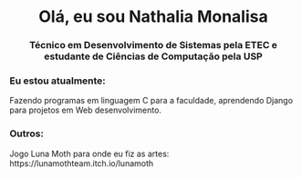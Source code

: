 <h1 align="center">Olá, eu sou Nathalia Monalisa</h1>
<h3 align="center">Técnico em Desenvolvimento de Sistemas pela ETEC e estudante de Ciências de Computação pela USP</h3>
<h3>Eu estou atualmente:</h3> Fazendo programas em linguagem C para a faculdade, aprendendo Django para projetos em Web desenvolvimento.
<h3>Outros:</h3> Jogo Luna Moth para onde eu fiz as artes: https://lunamothteam.itch.io/lunamoth

